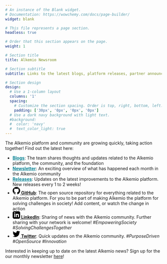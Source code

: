 ```yaml
---
# An instance of the Blank widget.
# Documentation: https://wowchemy.com/docs/page-builder/
widget: blank

# This file represents a page section.
headless: true

# Order that this section appears on the page.
weight: 1

# Section title
title: Alkemio Newsroom

# Section subtitle
subtitle: Links to the latest blogs, platform releases, partner announcements, and more.

# Section design
design:
  # Use a 1-column layout
  columns: '1'
  spacing:
    # Customize the section spacing. Order is top, right, bottom, left.
    padding: ['30px', '0px', '0px', '0px']
  # Use a dark navy background with light text.
  #background:
  #  color: 'navy'
  #  text_color_light: true
---
```

The Alkemio platform and community are growing quickly, taking action together! Find out the latest here:

<ul>
<li>
    <b><a class="px-1" href="/post" style="color:#068293">Blogs</a></b>: The team shares thoughts and updates related to the Alkemio platform, the community, and the foundation <br/>
</li>
<li>
    <b><a class="px-1" href="/newsletter/"  style="color:#068293">Newsletter</a></b>: An exciting overview of what has happened each month in the Alkemio community<br/>
</li>
<li>
    <b><a class="px-1" href="/releases/"  style="color:#068293">Releases</a></b>: Updates on the latest improvements to the Alkemio platform. New releases every 1 to 2 weeks! <br/>
</li>
<li>
    <b><a class="text-white px-2" href="https://github.com/alkem-io" target="_blank">
        <svg xmlns="http://www.w3.org/2000/svg" width="24" height="24" style="color:#068293" viewBox="0 0 24 24">
            <path
                d="M12 0c-6.626 0-12 5.373-12 12 0 5.302 3.438 9.8 8.207 11.387.599.111.793-.261.793-.577v-2.234c-3.338.726-4.033-1.416-4.033-1.416-.546-1.387-1.333-1.756-1.333-1.756-1.089-.745.083-.729.083-.729 1.205.084 1.839 1.237 1.839 1.237 1.07 1.834 2.807 1.304 3.492.997.107-.775.418-1.305.762-1.604-2.665-.305-5.467-1.334-5.467-5.931 0-1.311.469-2.381 1.236-3.221-.124-.303-.535-1.524.117-3.176 0 0 1.008-.322 3.301 1.23.957-.266 1.983-.399 3.003-.404 1.02.005 2.047.138 3.006.404 2.291-1.552 3.297-1.23 3.297-1.23.653 1.653.242 2.874.118 3.176.77.84 1.235 1.911 1.235 3.221 0 4.609-2.807 5.624-5.479 5.921.43.372.823 1.102.823 2.222v3.293c0 .319.192.694.801.576 4.765-1.589 8.199-6.086 8.199-11.386 0-6.627-5.373-12-12-12z" ></path>
        </svg>
    </a><a href="https://github.com/alkem-io" target="_blank">GitHub</a></b>: The open source repository for everything related to the Alkemio platform. For you to be part of making Alkemio the platform for solving challenges in society! Add content, or watch the change in action<br/>
</li>
<li>
    <b><a class="text-white px-2" href="https://www.linkedin.com/company/alkemio-foundation/" target="_blank">
        <svg xmlns="http://www.w3.org/2000/svg" width="24" height="24" style="color:#068293"
            viewBox="0 0 24 24">
            <path
                d="M19 0h-14c-2.761 0-5 2.239-5 5v14c0 2.761 2.239 5 5 5h14c2.762 0 5-2.239 5-5v-14c0-2.761-2.238-5-5-5zm-11 19h-3v-11h3v11zm-1.5-12.268c-.966 0-1.75-.79-1.75-1.764s.784-1.764 1.75-1.764 1.75.79 1.75 1.764-.783 1.764-1.75 1.764zm13.5 12.268h-3v-5.604c0-3.368-4-3.113-4 0v5.604h-3v-11h3v1.765c1.396-2.586 7-2.777 7 2.476v6.759z" />
        </svg>
    </a><a href="https://www.linkedin.com/company/alkemio-foundation/" target="_blank">LinkedIn</a></b>: Sharing of news with the Alkemio community. Further sharing with your network is welcome! <i>#EmpoweringSociety #SolvingChallengesTogether</i><br/>
</li>
<li>
    <b><a class="text-white px-2" href="https://twitter.com/alkem_io" target="_blank">
        <svg xmlns="http://www.w3.org/2000/svg" width="24" height="24" style="color:#068293"
            viewBox="0 0 24 24">
            <path
                d="M24 4.557c-.883.392-1.832.656-2.828.775 1.017-.609 1.798-1.574 2.165-2.724-.951.564-2.005.974-3.127 1.195-.897-.957-2.178-1.555-3.594-1.555-3.179 0-5.515 2.966-4.797 6.045-4.091-.205-7.719-2.165-10.148-5.144-1.29 2.213-.669 5.108 1.523 6.574-.806-.026-1.566-.247-2.229-.616-.054 2.281 1.581 4.415 3.949 4.89-.693.188-1.452.232-2.224.084.626 1.956 2.444 3.379 4.6 3.419-2.07 1.623-4.678 2.348-7.29 2.04 2.179 1.397 4.768 2.212 7.548 2.212 9.142 0 14.307-7.721 13.995-14.646.962-.695 1.797-1.562 2.457-2.549z" />
        </svg>
    </a><a href="https://twitter.com/alkem_io" target="_blank">Twitter</a></b>: Quick updates on the Alkemio community. <i>#PurposeDriven #OpenSource #Innovation</i><br/>
</li>
</ul>

Interested in keeping up to date on the latest Alkemio news? Sign up for the our monthly newsletter <a href="https://share-eu1.hsforms.com/1QphZYrkqQrya8sg29o360Qf6b89">here</a>!



